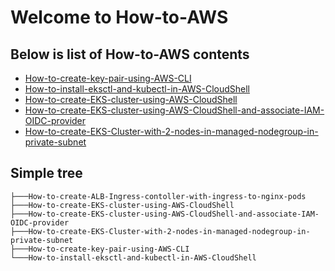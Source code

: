 # Welcome to How-to-AWS

## Below is list of **How-to-AWS** contents
- [How-to-create-key-pair-using-AWS-CLI](https://github.com/ad1mohan/How-to-AWS/tree/main/How-to-create-key-pair-using-AWS-CLI)
- [How-to-install-eksctl-and-kubectl-in-AWS-CloudShell](https://github.com/ad1mohan/How-to-AWS/tree/main/How-to-install-eksctl-and-kubectl-in-AWS-CloudShell)
- [How-to-create-EKS-cluster-using-AWS-CloudShell](https://github.com/ad1mohan/How-to-AWS/tree/main/How-to-create-EKS-cluster-using-AWS-CloudShell/)
- [How-to-create-EKS-cluster-using-AWS-CloudShell-and-associate-IAM-OIDC-provider](https://github.com/ad1mohan/How-to-AWS/tree/main/How-to-create-EKS-cluster-using-AWS-CloudShell-and-associate-IAM-OIDC-provider/)
- [How-to-create-EKS-Cluster-with-2-nodes-in-managed-nodegroup-in-private-subnet](https://github.com/ad1mohan/How-to-AWS/tree/main/How-to-create-EKS-Cluster-with-2-nodes-in-managed-nodegroup-in-private-subnet)

## Simple tree
```
├───How-to-create-ALB-Ingress-contoller-with-ingress-to-nginx-pods
├───How-to-create-EKS-cluster-using-AWS-CloudShell
├───How-to-create-EKS-cluster-using-AWS-CloudShell-and-associate-IAM-OIDC-provider
├───How-to-create-EKS-Cluster-with-2-nodes-in-managed-nodegroup-in-private-subnet
├───How-to-create-key-pair-using-AWS-CLI
└───How-to-install-eksctl-and-kubectl-in-AWS-CloudShell 
```